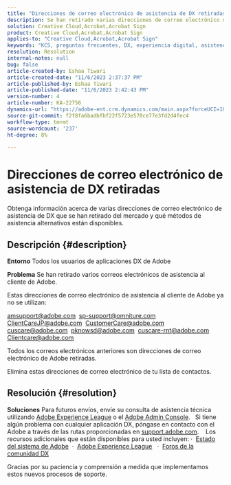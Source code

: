 ```yaml
---
title: "Direcciones de correo electrónico de asistencia de DX retiradas del servicio"
description: Se han retirado varias direcciones de correo electrónico de soporte de DX, y hay métodos de soporte alternativos disponibles.
solution: Creative Cloud,Acrobat,Acrobat Sign
product: Creative Cloud,Acrobat,Acrobat Sign
applies-to: "Creative Cloud,Acrobat,Acrobat Sign"
keywords: "KCS, preguntas frecuentes, DX, experiencia digital, asistencia, direcciones de correo electrónico, retirado, Adobe Creative Cloud, Adobe Acrobat, Adobe Acrobat Sign"
resolution: Resolution
internal-notes: null
bug: false
article-created-by: Eshaa Tiwari
article-created-date: "11/6/2023 2:37:37 PM"
article-published-by: Eshaa Tiwari
article-published-date: "11/6/2023 2:42:43 PM"
version-number: 4
article-number: KA-22756
dynamics-url: "https://adobe-ent.crm.dynamics.com/main.aspx?forceUCI=1&pagetype=entityrecord&etn=knowledgearticle&id=11199a01-b27c-ee11-8179-6045bd006793"
source-git-commit: f2f8fa6badbfbf22f5723e570ce77e3fd2d4fec4
workflow-type: tm+mt
source-wordcount: '237'
ht-degree: 8%

---
```


# Direcciones de correo electrónico de asistencia de DX retiradas


Obtenga información acerca de varias direcciones de correo electrónico de asistencia de DX que se han retirado del mercado y qué métodos de asistencia alternativos están disponibles.

## Descripción {#description}


<b>Entorno</b>
Todos los usuarios de aplicaciones DX de Adobe

<b>Problema</b>
Se han retirado varios correos electrónicos de asistencia al cliente de Adobe.

Estas direcciones de correo electrónico de asistencia al cliente de Adobe ya no se utilizan:

[amsupport@adobe.com](mailto:amsupport@adobe.com) 
[sp-support@omniture.com](mailto:sp-support@omniture.com) 
[ClientCareJP@adobe.com](mailto:ClientCareJP@adobe.com) 
[CustomerCare@adobe.com](mailto:CustomerCare@adobe.com) 
[cuscare@adobe.com](mailto:cuscare@adobe.com) 
[pknowsd@adobe.com](mailto:pknowsd@adobe.com) 
[cuscare-rnt@adobe.com](mailto:cuscare-rnt@adobe.com) 
[Clientcare@adobe.com](mailto:Clientcare@adobe.com)

Todos los correos electrónicos anteriores son direcciones de correo electrónico de Adobe retiradas.

Elimina estas direcciones de correo electrónico de tu lista de contactos.




## Resolución {#resolution}


<b>Soluciones</b>
Para futuros envíos, envíe su consulta de asistencia técnica utilizando [Adobe Experience League](https://experienceleague.adobe.com/?support-solution=General&amp;amp;support-tab=home#support "https://experienceleague.adobe.com/?support-solution=General&amp;amp;support-tab=home#support") o el [Adobe Admin Console](https://experienceleague.adobe.com/docs/customer-one/using/home.html "https://docs.adobe.com/content/help/en/customer-one/using/home.html").
 
Si tiene algún problema con cualquier aplicación DX, póngase en contacto con el Adobe a través de las rutas proporcionadas en [support.adobe.com](https://helpx.adobe.com/support.html "http://support.adobe.com/").
  
Los recursos adicionales que están disponibles para usted incluyen: ·  [Estado del sistema de Adobe](https://status.adobe.com/es "https://status.adobe.com/es") 
·  [Adobe Experience League](https://experienceleague.adobe.com/?support-solution=General&amp;lang=es#support "https://experienceleague.adobe.com/?support-solution=General&amp;lang=es#support")  
·  [Foros de la comunidad DX](https://experienceleaguecommunities.adobe.com/?profile.language=es "https://experienceleaguecommunities.adobe.com/?profile.language=es")

Gracias por su paciencia y comprensión a medida que implementamos estos nuevos procesos de soporte.
